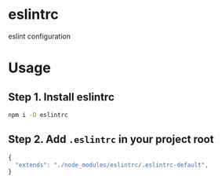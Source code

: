 # eslintrc
eslint configuration

# Usage
## Step 1. Install eslintrc
```bash
npm i -D eslintrc
```

## Step 2. Add `.eslintrc` in your project root
```js
{
  "extends": "./node_modules/eslintrc/.eslintrc-default",
}
```

